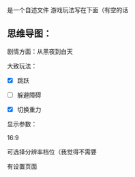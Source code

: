 是一个自述文件
游戏玩法写在下面（有空的话

## 思维导图：
剧情方面：从黑夜到白天

大致玩法：

- [x] 跳跃

- [ ] 躲避障碍

- [x] 切换重力

显示参数：

16:9

可选择分辨率档位（我觉得不需要

有设置页面